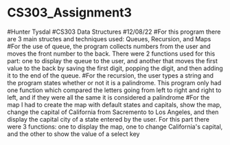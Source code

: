 # CS303_Assignment3
#Hunter Tysdal
#CS303 Data Structures
#12/08/22
#For this program there are 3 main structes and techniques used: Queues, Recursion, and Maps
#For the use of queue, the program collects numbers from the user and moves the front number to the back. There were 2 functions used for this part: one to display the queue to the user, and another that moves the first value to the back by saving the first digit, popping the digit, and then adding it to the end of the queue.
#For the recursion, the user types a string and the program states whether or not it is a palindrome. This program only had one function which compared the letters going from left to right and right to left, and if they were all the same it is considered a palindrome
#For the map I had to create the map with default states and capitals, show the map, change the capital of California from Sacremento to Los Angeles, and then display the capital city of a state entered by the user. For this part there were 3 functions: one to display the map, one to change California's capital, and the other to show the value of a select key
